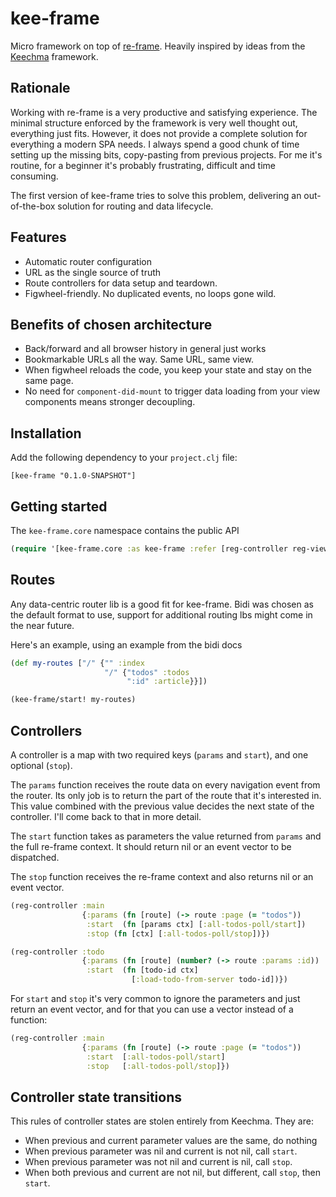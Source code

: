 # kee-frame

Micro framework on top of [re-frame](https://github.com/Day8/re-frame). Heavily inspired by ideas from the [Keechma](https://keechma.com/) framework.

## Rationale
Working with re-frame is a very productive and satisfying experience. The minimal structure enforced by the framework is very well thought out, everything just fits. However, it does not provide a complete solution for everything a modern SPA needs. I always spend a good chunk of time setting up the missing bits, copy-pasting from previous projects. For me it's routine, for a beginner it's probably frustrating, difficult and time consuming.

The first version of kee-frame tries to solve this problem, delivering an out-of-the-box solution for routing and data lifecycle.

## Features
* Automatic router configuration
* URL as the single source of truth
* Route controllers for data setup and teardown.
* Figwheel-friendly. No duplicated events, no loops gone wild.

## Benefits of chosen architecture
* Back/forward and all browser history in general just works
* Bookmarkable URLs all the way. Same URL, same view.
* When figwheel reloads the code, you keep your state and stay on the same page.
* No need for `component-did-mount` to trigger data loading from your view components means stronger decoupling.

## Installation
Add the following dependency to your `project.clj` file:
```
[kee-frame "0.1.0-SNAPSHOT"]
```

## Getting started
The `kee-frame.core` namespace contains the public API
```clojure
(require '[kee-frame.core :as kee-frame :refer [reg-controller reg-view dispatch-view]])
```

## Routes
Any data-centric router lib is a good fit for kee-frame. Bidi was chosen as the default format to use, support for additional routing lbs might come in the near future.

Here's an example, using an example from the bidi docs

```clojure
(def my-routes ["/" {"" :index
                     "/" {"todos" :todos
                          ":id" :article}}])

(kee-frame/start! my-routes)
```

## Controllers
A controller is a map with two required keys (`params` and `start`), and one optional (`stop`). 

The `params` function receives the route data on every navigation event from the router. Its only job is to return the part of the route that it's interested in. This value combined with the previous value decides the next state of the controller. I'll come back to that in more detail.

The `start` function takes as parameters the value returned from `params` and the full re-frame context. It should return nil or an event vector to be dispatched.

The `stop` function receives the re-frame context and also returns nil or an event vector.

```clojure      
(reg-controller :main
                {:params (fn [route] (-> route :page (= "todos"))
                 :start  (fn [params ctx] [:all-todos-poll/start])
                 :stop (fn [ctx] [:all-todos-poll/stop])})

(reg-controller :todo
                {:params (fn [route] (number? (-> route :params :id))
                 :start  (fn [todo-id ctx]
                           [:load-todo-from-server todo-id])})
```

For `start` and `stop` it's very common to ignore the parameters and just return an event vector, and for that you can use a vector instead of a function:

```clojure      
(reg-controller :main
                {:params (fn [route] (-> route :page (= "todos"))
                 :start  [:all-todos-poll/start]
                 :stop   [:all-todos-poll/stop]})
```

## Controller state transitions
This rules of controller states are stolen entirely from Keechma. They are:
* When previous and current parameter values are the same, do nothing
* When previous parameter was nil and current is not nil, call `start`.
* When previous parameter was not nil and current is nil, call `stop`.
* When both previous and current are not nil, but different, call `stop`, then `start`.
